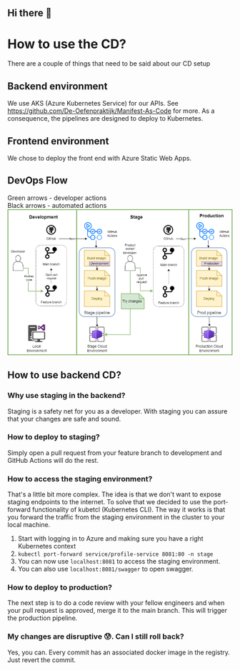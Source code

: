## Hi there 👋

<!--

**Here are some ideas to get you started:**

🙋‍♀️ A short introduction - what is your organization all about?
🌈 Contribution guidelines - how can the community get involved?
👩‍💻 Useful resources - where can the community find your docs? Is there anything else the community should know?
🍿 Fun facts - what does your team eat for breakfast?
🧙 Remember, you can do mighty things with the power of [Markdown](https://docs.github.com/github/writing-on-github/getting-started-with-writing-and-formatting-on-github/basic-writing-and-formatting-syntax)
-->

# How to use the CD?
There are a couple of things that need to be said about our CD setup
## Backend environment
We use AKS (Azure Kubernetes Service) for our APIs. See https://github.com/De-Oefenpraktijk/Manifest-As-Code for more. As a consequence, the pipelines are designed to deploy to Kubernetes.
## Frontend environment
We chose to deploy the front end with Azure Static Web Apps.  
## DevOps Flow 
Green arrows - developer actions \
Black arrows - automated actions \
![Alt text](/devopsflow.png "Optional title")
## How to use backend CD? 
### Why use staging in the backend?
Staging is a safety net for you as a developer. With staging you can assure that your changes are safe and sound.  
### How to deploy to staging? 
Simply open a pull request from your feature branch to development and GitHub Actions will do the rest.
### How to access the staging environment?
That's a little bit more complex. The idea is that we don't want to expose staging endpoints to the internet. To solve that we decided to use the port-forward functionality of kubetcl (Kubernetes CLI). The way it works is that you forward the traffic from the staging environment in the cluster to your local machine. 
1. Start with logging in to Azure and making sure you have a right Kubernetes context 
2. ```kubectl port-forward service/profile-service 8081:80 -n stage```
3. You can now use ```localhost:8081``` to access the staging environment.
4. You can also use ```localhost:8081/swagger``` to open swagger.
### How to deploy to production?
The next step is to do a code review with your fellow engineers and when your pull request is approved, merge it to the main branch. This will trigger the production pipeline. 
### My changes are disruptive 😰. Can I still roll back?
Yes, you can. Every commit has an associated docker image in the registry. Just revert the commit.







